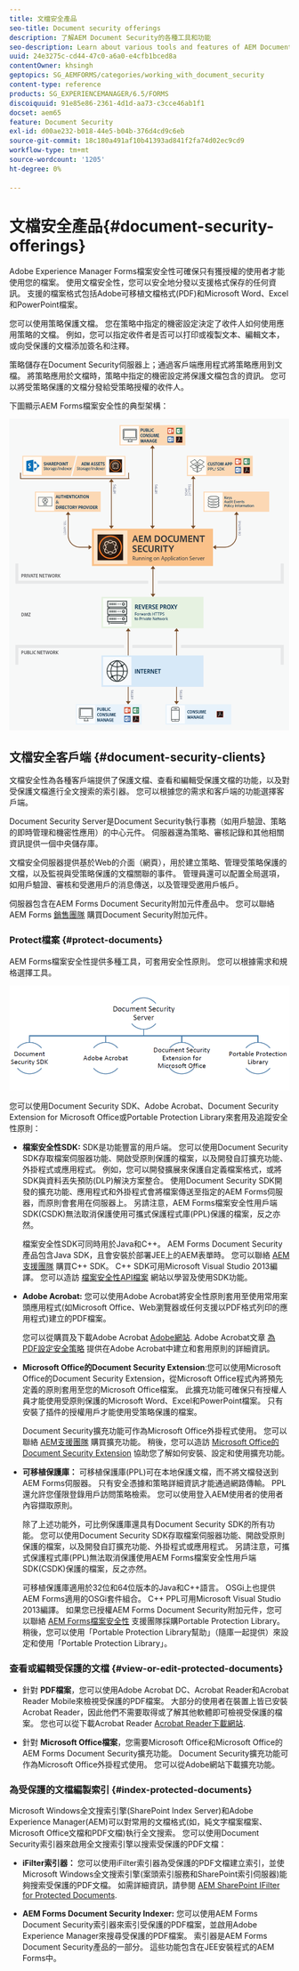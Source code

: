 ```yaml
---
title: 文檔安全產品
seo-title: Document security offerings
description: 了解AEM Document Security的各種工具和功能
seo-description: Learn about various tools and features of AEM Document Security
uuid: 24e3275c-cd44-47c0-a6a0-e4cfb1bced8a
contentOwner: khsingh
geptopics: SG_AEMFORMS/categories/working_with_document_security
content-type: reference
products: SG_EXPERIENCEMANAGER/6.5/FORMS
discoiquuid: 91e85e86-2361-4d1d-aa73-c3cce46ab1f1
docset: aem65
feature: Document Security
exl-id: d00ae232-b018-44e5-b04b-376d4cd9c6eb
source-git-commit: 18c180a491af10b41393ad841f2fa74d02ec9cd9
workflow-type: tm+mt
source-wordcount: '1205'
ht-degree: 0%

---
```


# 文檔安全產品{#document-security-offerings}

Adobe Experience Manager Forms檔案安全性可確保只有獲授權的使用者才能使用您的檔案。 使用文檔安全性，您可以安全地分發以支援格式保存的任何資訊。 支援的檔案格式包括Adobe可移植文檔格式(PDF)和Microsoft Word、Excel和PowerPoint檔案。

您可以使用策略保護文檔。 您在策略中指定的機密設定決定了收件人如何使用應用策略的文檔。 例如，您可以指定收件者是否可以打印或複製文本、編輯文本，或向受保護的文檔添加簽名和注釋。

策略儲存在Document Security伺服器上；通過客戶端應用程式將策略應用到文檔。 將策略應用於文檔時，策略中指定的機密設定將保護文檔包含的資訊。 您可以將受策略保護的文檔分發給受策略授權的收件人。

下圖顯示AEM Forms檔案安全性的典型架構：

![檔案安全性 — 建議的架構](do-not-localize/document_security_architecture.png)

## 文檔安全客戶端 {#document-security-clients}

文檔安全性為各種客戶端提供了保護文檔、查看和編輯受保護文檔的功能，以及對受保護文檔進行全文搜索的索引器。 您可以根據您的需求和客戶端的功能選擇客戶端。

Document Security Server是Document Security執行事務（如用戶驗證、策略的即時管理和機密性應用）的中心元件。 伺服器還為策略、審核記錄和其他相關資訊提供一個中央儲存庫。

文檔安全伺服器提供基於Web的介面（網頁），用於建立策略、管理受策略保護的文檔，以及監視與受策略保護的文檔關聯的事件。 管理員還可以配置全局選項，如用戶驗證、審核和受邀用戶的消息傳送，以及管理受邀用戶帳戶。

伺服器包含在AEM Forms Document Security附加元件產品中。 您可以聯絡AEM Forms [銷售團隊](https://www.adobe.com/products/request-consultation/marketing-cloud.html?s_osc=70114000002JNwKAAW&amp;s_iid=70114000002JHs3AAG) 購買Document Security附加元件。

### Protect檔案 {#protect-documents}

AEM Forms檔案安全性提供多種工具，可套用安全性原則。 您可以根據需求和規格選擇工具。

![document-security-offerings](assets/document-security-offerings.png)

您可以使用Document Security SDK、Adobe Acrobat、Document Security Extension for Microsoft Office或Portable Protection Library來套用及追蹤安全性原則：

* **檔案安全性SDK:** SDK是功能豐富的用戶端。 您可以使用Document Security SDK存取檔案伺服器功能、開啟受原則保護的檔案，以及開發自訂擴充功能、外掛程式或應用程式。 例如，您可以開發擴展來保護自定義檔案格式，或將SDK與資料丟失預防(DLP)解決方案整合。 使用Document Security SDK開發的擴充功能、應用程式和外掛程式會將檔案傳送至指定的AEM Forms伺服器，而原則會套用在伺服器上。 另請注意，AEM Forms檔案安全性用戶端SDK(CSDK)無法取消保護使用可攜式保護程式庫(PPL)保護的檔案，反之亦然。

   檔案安全性SDK可同時用於Java和C++。 AEM Forms Document Security產品包含Java SDK，且會安裝於部署JEE上的AEM表單時。 您可以聯絡 [AEM支援團隊](https://helpx.adobe.com/tw/marketing-cloud/contact-support.html) 購買C++ SDK。 C++ SDK可用Microsoft Visual Studio 2013編譯。 您可以造訪 [檔案安全性API檔案](https://help.adobe.com/en_US/livecycle/11.0/Services/WS92d06802c76abadb76c48dfe12dbeb3e281-7ff0.2.html) 網站以學習及使用SDK功能。

* **Adobe Acrobat:** 您可以使用Adobe Acrobat將安全性原則套用至使用常用案頭應用程式(如Microsoft Office、Web瀏覽器或任何支援以PDF格式列印的應用程式)建立的PDF檔案。

   您可以從購買及下載Adobe Acrobat [Adobe網站](https://acrobat.adobe.com/us/en/free-trial-download.html). Adobe Acrobat文章 [為PDF設定安全策略](https://helpx.adobe.com/acrobat/using/setting-security-policies-pdfs.html) 提供在Adobe Acrobat中建立和套用原則的詳細資訊。

* **Microsoft Office的Document Security Extension**:您可以使用Microsoft Office的Document Security Extension，從Microsoft Office程式內將預先定義的原則套用至您的Microsoft Office檔案。 此擴充功能可確保只有授權人員才能使用受原則保護的Microsoft Word、Excel和PowerPoint檔案。 只有安裝了插件的授權用戶才能使用受策略保護的檔案。

   Document Security擴充功能可作為Microsoft Office外掛程式使用。 您可以聯絡 [AEM支援團隊](https://helpx.adobe.com/ca/marketing-cloud/contact-support.html) 購買擴充功能。 稍後，您可以造訪 [Microsoft Office的Document Security Extension](https://helpx.adobe.com/aem-forms/aem-document-security/download-installer.html) 協助您了解如何安裝、設定和使用擴充功能。

* **可移植保護庫：** 可移植保護庫(PPL)可在本地保護文檔，而不將文檔發送到AEM Forms伺服器。 只有安全憑據和策略詳細資訊才能通過網路傳輸。 PPL還允許您僅限登錄用戶訪問策略檢索。 您可以使用登入AEM使用者的使用者內容擷取原則。

   除了上述功能外，可比例保護庫還具有Document Security SDK的所有功能。 您可以使用Document Security SDK存取檔案伺服器功能、開啟受原則保護的檔案，以及開發自訂擴充功能、外掛程式或應用程式。 另請注意，可攜式保護程式庫(PPL)無法取消保護使用AEM Forms檔案安全性用戶端SDK(CSDK)保護的檔案，反之亦然。

   可移植保護庫適用於32位和64位版本的Java和C++語言。 OSGi上也提供AEM Forms適用的OSGi套件組合。 C++ PPL可用Microsoft Visual Studio 2013編譯。 如果您已授權AEM Forms Document Security附加元件，您可以聯絡 [AEM Forms檔案安全性](https://helpx.adobe.com/marketing-cloud/contact-support.html) 支援團隊採購Portable Protection Library。 稍後，您可以使用「Portable Protection Library幫助」（隨庫一起提供）來設定和使用「Portable Protection Library」。

### 查看或編輯受保護的文檔 {#view-or-edit-protected-documents}

* 針對 **PDF檔案**，您可以使用Adobe Acrobat DC、Acrobat Reader和Acrobat Reader Mobile來檢視受保護的PDF檔案。 大部分的使用者在裝置上皆已安裝Acrobat Reader，因此他們不需要取得或了解其他軟體即可檢視受保護的檔案。 您也可以從下載Acrobat Reader [Acrobat Reader下載網站](https://get.adobe.com/reader/).

* 針對 **Microsoft Office檔案**，您需要Microsoft Office和Microsoft Office的AEM Forms Document Security擴充功能。 Document Security擴充功能可作為Microsoft Office外掛程式使用。 您可以從Adobe網站下載擴充功能。

### 為受保護的文檔編製索引 {#index-protected-documents}

Microsoft Windows全文搜索引擎(SharePoint Index Server)和Adobe Experience Manager(AEM)可以對常用的文檔格式(如，純文字檔案檔案、Microsoft Office文檔和PDF文檔)執行全文搜索。 您可以使用Document Security索引器來啟用全文搜索引擎以搜索受保護的PDF文檔：

* **iFilter索引器：** 您可以使用iFilter索引器為受保護的PDF文檔建立索引，並使Microsoft Windows全文搜索引擎(案頭索引服務和SharePoint索引伺服器)能夠搜索受保護的PDF文檔。 如需詳細資訊，請參閱 [AEM SharePoint IFilter for Protected Documents](assets/sharepoint-ifilter-doc-security.pdf).

* **AEM Forms Document Security Indexer:** 您可以使用AEM Forms Document Security索引器來索引受保護的PDF檔案，並啟用Adobe Experience Manager來搜尋受保護的PDF檔案。 索引器是AEM Forms Document Security產品的一部分。 這些功能包含在JEE安裝程式的AEM Forms中。
